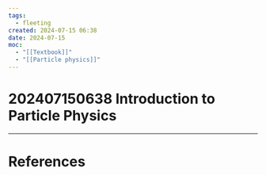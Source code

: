 ```yaml
---
tags:
  - fleeting
created: 2024-07-15 06:38
date: 2024-07-15
moc:
  - "[[Textbook]]"
  - "[[Particle physics]]"
---
```

# 202407150638 Introduction to Particle Physics

---
# References



